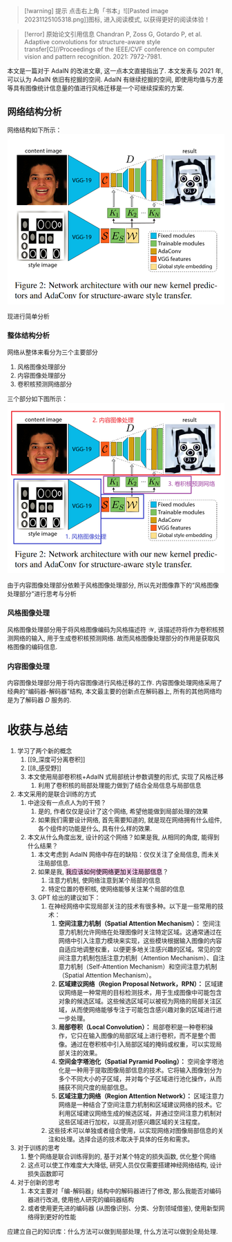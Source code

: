 
>[!warning] 提示
>点击右上角「书本」![[Pasted image 20231125105318.png]]图标, 进入阅读模式, 以获得更好的阅读体验！

> [!error] 原始论文引用信息
> Chandran P, Zoss G, Gotardo P, et al. Adaptive convolutions for structure-aware style transfer[C]//Proceedings of the IEEE/CVF conference on computer vision and pattern recognition. 2021: 7972-7981.

本文是一篇对于 AdaIN 的改进文章, 这一点本文直接指出了. 本文发表与 2021 年, 可以认为 AdaIN 依旧有挖掘的空间. AdaIN 有继续挖掘的空间, 即使用均值与方差等具有图像统计信息量的值进行风格迁移是一个可继续探索的方案.

## 网络结构分析

网络结构如下所示：
![](https://raw.githubusercontent.com/Nekasu/Blog_pics/main/20240417164047.png)

现进行简单分析

### 整体结构分析

网络从整体来看分为三个主要部分
1. 风格图像处理部分
2. 内容图像处理部分
3. 卷积核预测网络部分

三个部分如下图所示：
![500](https://raw.githubusercontent.com/Nekasu/Blog_pics/main/20240417164745.png)

由于内容图像处理部分依赖于风格图像处理部分, 所以先对图像靠下的“风格图像处理部分”进行思考与分析

### 风格图像处理

风格图像处理部分用于将风格图像编码为风格描述符 $\mathcal{W}$, 该描述符将作为卷积核预测网络的输入, 用于生成卷积核预测网络. 故而风格图像处理部分的作用是获取风格图像的编码信息.

### 内容图像处理

内容图像处理部分用于将内容图像进行风格迁移的工作. 内容图像处理网络采用了经典的“编码器-解码器”结构, 本文最主要的创新点在解码器上, 所有的其他网络均是为了解码器 $D$ 服务的. 

# 收获与总结

1. 学习了两个新的概念
	1. [[9_深度可分离卷积]]
	2. [[8_感受野]]
	3. 本文使用局部卷积核+AdaIN 式局部统计参数调整的形式, 实现了风格迁移
		1. 利用了卷积核的局部处理能力做到了结合全局信息与局部信息
2. 本文采用的是联合训练的方式
	1. 中途没有一点点人为的干预？
		1. 是的, 作者仅仅是设计了这个网络, 希望他能做到局部处理的效果
		2. 如果我们需要设计网络, 首先需要知道的, 就是现在网络拥有什么组件, 各个组件的功能是什么, 具有什么样的效果.
	2. 本文从什么角度出发, 设计的这个网络？如果是我, 从相同的角度, 能得到什么结果？
		1. 本文考虑到 AdaIN 网络中存在的缺陷：仅仅关注了全局信息, 而未关注局部信息.
		2. 如果是我, <mark style="background: #FFB8EBA6;">我应该如何使网络更加关注局部信息</mark>？
			1. 注意力机制, 使网络注意到某个局部的信息
			2. 特定位置的卷积核, 使网络能够关注某个局部的信息
		3. GPT 给出的建议如下：
			1. 在神经网络中实现局部关注的技术有很多种。以下是一些常用的技术：
				1. **空间注意力机制（Spatial Attention Mechanism）：** 空间注意力机制允许网络在处理图像时关注特定区域。这通常通过在网络中引入注意力模块来实现，这些模块根据输入图像的内容自适应地调整权重，以便更多地关注感兴趣的区域。常见的空间注意力机制包括注意力机制（Attention Mechanism）、自注意力机制（Self-Attention Mechanism）和空间注意力机制（Spatial Attention Mechanism）。
				2. **区域建议网络（Region Proposal Network，RPN）：** 区域建议网络是一种常用的目标检测技术，用于生成图像中可能包含对象的候选区域。这些候选区域可以被视为网络的局部关注区域，从而使网络能够专注于可能包含感兴趣对象的区域进行进一步处理。
				3. **局部卷积（Local Convolution）：** 局部卷积是一种卷积操作，它只在输入图像的局部区域上进行卷积，而不是整个图像。通过在卷积核中引入局部区域的掩码或权重，可以实现局部关注的效果。
				4. **空间金字塔池化（Spatial Pyramid Pooling）：** 空间金字塔池化是一种用于提取图像局部信息的技术。它将输入图像划分为多个不同大小的子区域，并对每个子区域进行池化操作，从而捕获不同尺度的局部信息。
				5. **区域注意力网络（Region Attention Network）：** 区域注意力网络是一种结合了空间注意力机制和区域建议网络的技术。它利用区域建议网络生成的候选区域，并通过空间注意力机制对这些区域进行加权，以提高对感兴趣区域的关注程度。
			2. 这些技术可以单独或者组合使用，以实现网络对图像局部信息的关注和处理。选择合适的技术取决于具体的任务和需求。
3. 对于训练的思考
	1. 整个网络是联合训练得到的, 基于对某个特定的损失函数, 优化整个网络
	2. 这点可以使工作难度大大降低, 研究人员仅仅需要搭建神经网络结构, 设计损失函数即可
4. 对于创新的思考
	1. 本文主要对「编-解码器」结构中的解码器进行了修改, 那么我能否对编码器进行改进, 使用他人研究的编码器结构
	2. 或者使用更先进的编码器 (从图像识别、分类、分割领域借鉴), 使用新型网络得到更好的性能

应建立自己的知识库：什么方法可以做到局部处理, 什么方法可以做到全局处理.